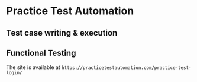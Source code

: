 # Practice Test Automation #
## Test case writing & execution ##
## Functional Testing ##

The site is available at `https://practicetestautomation.com/practice-test-login/`
